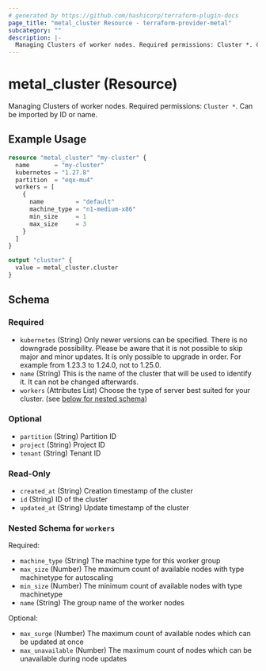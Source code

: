 ```yaml
---
# generated by https://github.com/hashicorp/terraform-plugin-docs
page_title: "metal_cluster Resource - terraform-provider-metal"
subcategory: ""
description: |-
  Managing Clusters of worker nodes. Required permissions: Cluster *. Can be imported by ID or name.
---
```


# metal_cluster (Resource)

Managing Clusters of worker nodes. Required permissions: `Cluster *`. Can be imported by ID or name.

## Example Usage

```terraform
resource "metal_cluster" "my-cluster" {
  name       = "my-cluster"
  kubernetes = "1.27.8"
  partition  = "eqx-mu4"
  workers = [
    {
      name         = "default"
      machine_type = "n1-medium-x86"
      min_size     = 1
      max_size     = 3
    }
  ]
}

output "cluster" {
  value = metal_cluster.cluster
}
```

<!-- schema generated by tfplugindocs -->
## Schema

### Required

- `kubernetes` (String) Only newer versions can be specified. There is no downgrade possibility.
			Please be aware that it is not possible to skip major and minor updates.
			It is only possible to upgrade in order. For example from 1.23.3 to 1.24.0, not to 1.25.0.
- `name` (String) This is the name of the cluster that will be used to identify it. It can not be changed afterwards.
- `workers` (Attributes List) Choose the type of server best suited for your cluster. (see [below for nested schema](#nestedatt--workers))

### Optional

- `partition` (String) Partition ID
- `project` (String) Project ID
- `tenant` (String) Tenant ID

### Read-Only

- `created_at` (String) Creation timestamp of the cluster
- `id` (String) ID of the cluster
- `updated_at` (String) Update timestamp of the cluster

<a id="nestedatt--workers"></a>
### Nested Schema for `workers`

Required:

- `machine_type` (String) The machine type for this worker group
- `max_size` (Number) The maximum count of available nodes with type machinetype for autoscaling
- `min_size` (Number) The minimum count of available nodes with type machinetype
- `name` (String) The group name of the worker nodes

Optional:

- `max_surge` (Number) The maximum count of available nodes which can be updated at once
- `max_unavailable` (Number) The maximum count of nodes which can be unavailable during node updates
